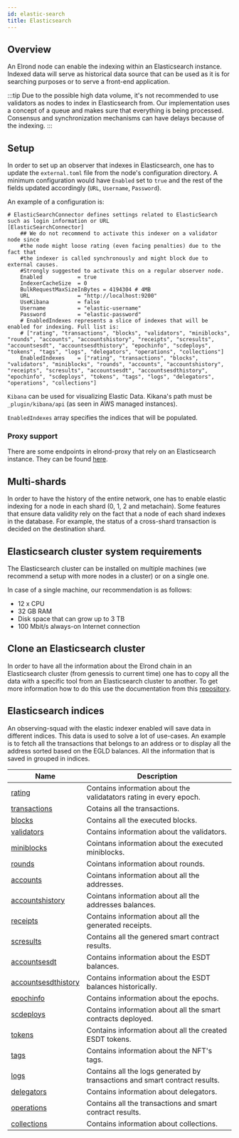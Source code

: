 ```yaml
---
id: elastic-search
title: Elasticsearch
---
```


## Overview

An Elrond node can enable the indexing within an Elasticsearch instance. Indexed data will serve as historical data source
that can be used as it is for searching purposes or to serve a front-end application.

:::tip
Due to the possible high data volume, it's not recommended to use validators as nodes to index in Elasticsearch from.
Our implementation uses a concept of a queue and makes sure that everything is being processed. Consensus and synchronization mechanisms can have delays because of the indexing.
:::

## Setup

In order to set up an observer that indexes in Elasticsearch, one has to update the `external.toml` file from the node's 
configuration directory. A minimum configuration would have `Enabled` set to `true` and the rest of the fields updated 
accordingly (`URL`, `Username`, `Password`). 

An example of a configuration is:

```
# ElasticSearchConnector defines settings related to ElasticSearch such as login information or URL
[ElasticSearchConnector]
    ## We do not recommend to activate this indexer on a validator node since
    #the node might loose rating (even facing penalties) due to the fact that
    #the indexer is called synchronously and might block due to external causes.
    #Strongly suggested to activate this on a regular observer node.
    Enabled           = true
    IndexerCacheSize  = 0
    BulkRequestMaxSizeInBytes = 4194304 # 4MB
    URL               = "http://localhost:9200"
    UseKibana         = false
    Username          = "elastic-username"
    Password          = "elastic-password"
    # EnabledIndexes represents a slice of indexes that will be enabled for indexing. Full list is:
    # ["rating", "transactions", "blocks", "validators", "miniblocks", "rounds", "accounts", "accountshistory", "receipts", "scresults", "accountsesdt", "accountsesdthistory", "epochinfo", "scdeploys", "tokens", "tags", "logs", "delegators", "operations", "collections"]
    EnabledIndexes    = ["rating", "transactions", "blocks", "validators", "miniblocks", "rounds", "accounts", "accountshistory", "receipts", "scresults", "accountsesdt", "accountsesdthistory", "epochinfo", "scdeploys", "tokens", "tags", "logs", "delegators", "operations", "collections"]
```

`Kibana` can be used for visualizing Elastic Data. Kikana's path must be `_plugin/kibana/api` (as seen in AWS managed instances).

`EnabledIndexes` array specifies the indices that will be populated. 

### Proxy support

There are some endpoints in elrond-proxy that rely on an Elasticsearch instance. They can be found [here](/sdk-and-tools/proxy#dependency-on-elastic-search).

## Multi-shards

In order to have the history of the entire network, one has to enable elastic indexing for a node in each shard (0, 1, 2 and metachain).
Some features that ensure data validity rely on the fact that a node of each shard indexes in the database. For example, the status
of a cross-shard transaction is decided on the destination shard.

## Elasticsearch cluster system requirements

The Elasticsearch cluster can be installed on multiple machines (we recommend a setup with more nodes in a cluster) or on a single one.

In case of a single machine, our recommendation is as follows:

- 12 x CPU
- 32 GB RAM
- Disk space that can grow up to 3 TB
- 100 Mbit/s always-on Internet connection

## Clone an Elasticsearch cluster

In order to have all the information about the Elrond chain in an Elasticsearch cluster (from genessis to current time) one has to copy all the data with a specific tool from an Elasticsearch cluster to another.
To get more information how to do this use the documentation from this [repository](https://github.com/ElrondNetwork/elrond-tools-go/tree/main/elasticreindexer).


## Elasticsearch indices 

An observing-squad with the elastic indexer enabled will save data in different indices. This data is used to solve a lot of use-cases. An example is to fetch all the 
transactions that belongs to an address or to display all the address sorted based on the EGLD balances.
All the information that is saved in grouped in indices.


| Name                                                        | Description                                                                 |
|-------------------------------------------------------------|-----------------------------------------------------------------------------|
| [rating](/sdk-and-tools/elastic-indices#rating)             | Contains information about the validatators rating in every epoch.          |
| [transactions](/sdk-and-tools/elastic-indices#transactions) | Cotains all the transactions.                                               |
| [blocks](/sdk-and-tools/elastic-indices#blocks)             | Contains all the executed blocks.                                           |
| [validators](/)                                             | Contains information about the validators.                                  |
| [miniblocks](/)                                             | Cointans information about the executed miniblocks.                         |
| [rounds](/)                                                 | Cointans information about rounds.                                          |
| [accounts](/)                                               | Cointans information about all the addresses.                               | 
| [accountshistory](/)                                        | Cointans information about all the addresses balances.                      |
| [receipts](/)                                               | Contains information about all the generated receipts.                      |
| [scresults](/)                                              | Contains all the genered smart contract results.                            |
| [accountsesdt](/)                                           | Contains information about the ESDT balances.                               |
| [accountsesdthistory](/)                                    | Contains information about the ESDT balances historically.                  |
| [epochinfo](/)                                              | Contains information about the epochs.                                      |
| [scdeploys](/)                                              | Contains information about all the smart contracts deployed.                |
| [tokens](/)                                                 | Contains information about all the created ESDT tokens.                     |
| [tags](/)                                                   | Contains information about the NFT's tags.                                  |
| [logs](/)                                                   | Contains all the logs generated by transactions and smart contract results. |
| [delegators](/)                                             | Contains information about delegators.                                      |
| [operations](/)                                             | Contains all the transactions and smart contract results.                   |
| [collections](/)                                            | Contains information about collections.                                     |

